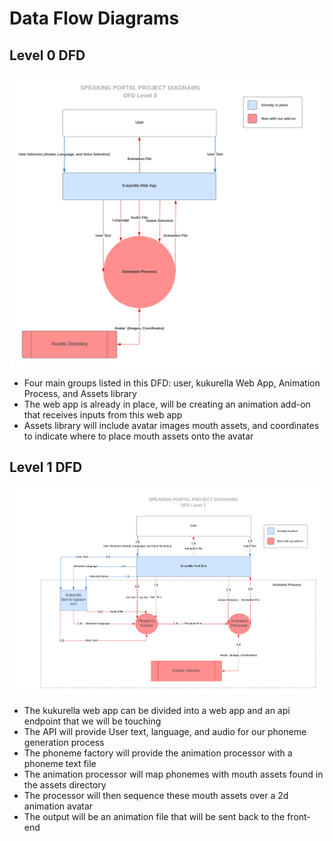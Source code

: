 # Data Flow Diagrams


## Level 0 DFD 

![](dfd_0.png)




- Four main groups listed in this DFD: user, kukurella Web App, Animation Process, and Assets library
- The web app is already in place, will be creating an animation add-on that receives inputs from this web app
- Assets library will include avatar images mouth assets, and coordinates to indicate where to place mouth assets onto the avatar 

## Level 1 DFD

![](dfd_1.png)

- The kukurella web app can be divided into a web app and an api endpoint that we will be touching
- The API will provide User text, language, and audio for our phoneme generation process
- The phoneme factory will provide the animation processor with a phoneme text file
- The animation processor will map phonemes with mouth assets found in the assets directory
- The processor will then sequence these mouth assets over a 2d animation avatar
- The output will be an animation file that will be sent back to the front-end

